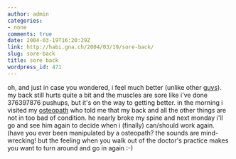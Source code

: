 ```yaml
---
author: admin
categories:
- none
comments: true
date: 2004-03-19T16:20:29Z
link: http://habi.gna.ch/2004/03/19/sore-back/
slug: sore-back
title: sore back
wordpress_id: 471
---
```


oh, and just in case you wondered, i feel much better (unlike other [guys](http://flagr.antville.org/stories/727339/)). my back still hurts quite a bit and the muscles are sore like i've done 376397876 pushups, but it's on the way to getting better.
in the morning i visited my [osteopath](http://dict.leo.org/?p=TPi..&search=osteopathy) who told me that my back and all the other things are not in too bad of condition. he nearly broke my spine and next monday i'll go and see him again to decide when i (finally) can/should work again. (have you ever been manipulated by a osteopath? the sounds are mind-wrecking! but the feeling when you walk out of the doctor's practice makes you want to turn around and go in again :-)
